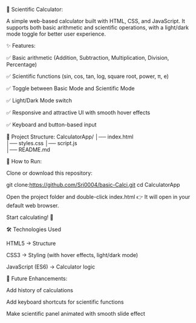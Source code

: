 🧮 Scientific Calculator:

A simple web-based calculator built with HTML, CSS, and JavaScript.
It supports both basic arithmetic and scientific operations, with a light/dark mode toggle for better user experience.

✨ Features:

✅ Basic arithmetic (Addition, Subtraction, Multiplication, Division, Percentage)

✅ Scientific functions (sin, cos, tan, log, square root, power, π, e)

✅ Toggle between Basic Mode and Scientific Mode

✅ Light/Dark Mode switch

✅ Responsive and attractive UI with smooth hover effects

✅ Keyboard and button-based input

📂 Project Structure:
CalculatorApp/
│── index.html   
│── styles.css
│── script.js    
│── README.md    

🚀 How to Run:

Clone or download this repository:

git clone:https://github.com/Sri0004/basic-Calci.git
cd CalculatorApp

Open the project folder and double-click index.html
👉 It will open in your default web browser.

Start calculating! 🎉

🛠️ Technologies Used

HTML5 → Structure

CSS3 → Styling (with hover effects, light/dark mode)

JavaScript (ES6) → Calculator logic

📌 Future Enhancements:

Add history of calculations

Add keyboard shortcuts for scientific functions

Make scientific panel animated with smooth slide effect

